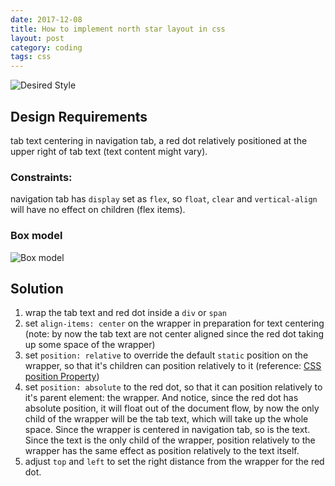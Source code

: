 ```yaml
---
date: 2017-12-08
title: How to implement north star layout in css
layout: post
category: coding
tags: css
---
```




![Desired Style](https://goooooouwa.fun:8143/static/images/K5AXNzB.png)

## Design Requirements

tab text centering in navigation tab, a red dot relatively positioned at the upper right of tab text (text content might vary).

### Constraints:

navigation tab has `display` set as `flex`, so `float`, `clear` and `vertical-align` will have no effect on children (flex items).

### Box model
![Box model](https://goooooouwa.fun:8143/static/images/4uKCNvQ.png)

## Solution

1. wrap the tab text and red dot inside a `div` or `span`
2. set `align-items: center` on the wrapper in preparation for text centering (note: by now the tab text are not center aligned since the red dot taking up some space of the wrapper)
3. set `position: relative` to override the default `static` position on the wrapper, so that it's children can position relatively to it (reference: [CSS position Property](https://www.w3schools.com/cssref/pr_class_position.asp))
4. set `position: absolute` to the red dot, so that it can position relatively to it's parent element: the wrapper. And notice, since the red dot has absolute position, it will float out of the document flow, by now the only child of the wrapper will be the tab text, which will take up the whole space. Since the wrapper is centered in navigation tab, so is the text. Since the text is the only child of the wrapper, position relatively to the wrapper has the same effect as position relatively to the text itself.
5. adjust `top` and `left` to set the right distance from the wrapper for the red dot.